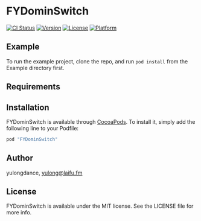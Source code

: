 # FYDominSwitch

[![CI Status](http://img.shields.io/travis/yulongdance/FYDominSwitch.svg?style=flat)](https://travis-ci.org/yulongdance/FYDominSwitch)
[![Version](https://img.shields.io/cocoapods/v/FYDominSwitch.svg?style=flat)](http://cocoapods.org/pods/FYDominSwitch)
[![License](https://img.shields.io/cocoapods/l/FYDominSwitch.svg?style=flat)](http://cocoapods.org/pods/FYDominSwitch)
[![Platform](https://img.shields.io/cocoapods/p/FYDominSwitch.svg?style=flat)](http://cocoapods.org/pods/FYDominSwitch)

## Example

To run the example project, clone the repo, and run `pod install` from the Example directory first.

## Requirements

## Installation

FYDominSwitch is available through [CocoaPods](http://cocoapods.org). To install
it, simply add the following line to your Podfile:

```ruby
pod "FYDominSwitch"
```

## Author

yulongdance, yulong@laifu.fm

## License

FYDominSwitch is available under the MIT license. See the LICENSE file for more info.
